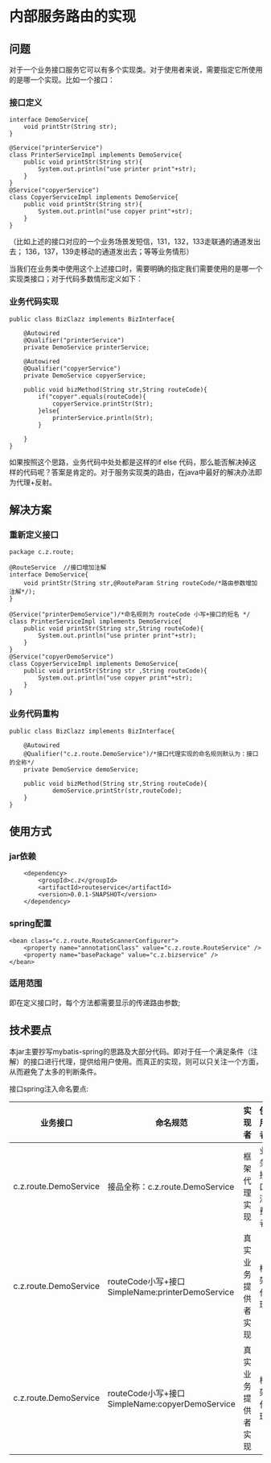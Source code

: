 # 内部服务路由的实现


##  问题
对于一个业务接口服务它可以有多个实现类。对于使用者来说，需要指定它所使用的是哪一个实现。比如一个接口：

### 接口定义

	interface DemoService{
		void printStr(String str);
	}
	
	@Service("printerService")
	class PrinterServiceImpl implements DemoService{
		public void printStr(String str){
			System.out.println("use printer print"+str);
		}
	}
	@Service("copyerService")
	class CopyerServiceImpl implements DemoService{
		public void printStr(String str){
			System.out.println("use copyer print"+str);
		}
	}
	
（比如上述的接口对应的一个业务场景发短信，131，132，133走联通的通道发出去； 136，137，139走移动的通道发出去；等等业务情形）

当我们在业务类中使用这个上述接口时，需要明确的指定我们需要使用的是哪一个实现类接口；对于代码多数情形定义如下：

### 业务代码实现

	public class BizClazz implements BizInterface{
	
		@Autowired
		@Qualifier("printerService")
		private DemoService printerService;
		
		@Autowired
		@Qualifier("copyerService")
		private DemoService copyerService;
		
		public void bizMethod(String str,String routeCode){
			if("copyer".equals(routeCode){
				copyerService.printStr(Str);
			}else{
				printerService.println(Str);
			}
		
		}
	}
	

如果按照这个思路，业务代码中处处都是这样的if else 代码，那么能否解决掉这样的代码呢？答案是肯定的。对于服务实现类的路由，在java中最好的解决办法即为代理+反射。

## 解决方案

### 重新定义接口

	package c.z.route;
	
	@RouteService  //接口增加注解
	interface DemoService{
		void printStr(String str,@RouteParam String routeCode/*路由参数增加注解*/);
	}
	
	@Service("printerDemoService")/*命名规则为 routeCode 小写+接口的短名 */
	class PrinterServiceImpl implements DemoService{
		public void printStr(String str,String routeCode){
			System.out.println("use printer print"+str);
		}
	}
	@Service("copyerDemoService")
	class CopyerServiceImpl implements DemoService{
		public void printStr(String str ,String routeCode){
			System.out.println("use copyer print"+str);
		}
	}
	
### 业务代码重构
	
	public class BizClazz implements BizInterface{
	
		@Autowired
		@Qualifier("c.z.route.DemoService")/*接口代理实现的命名规则默认为：接口的全称*/  
		private DemoService demoService;
		
		public void bizMethod(String str,String routeCode){
				demoService.printStr(str,routeCode);		
		}
	}

## 使用方式

### jar依赖
	
		<dependency>
			<groupId>c.z</groupId>
			<artifactId>routeservice</artifactId>
			<version>0.0.1-SNAPSHOT</version>
		</dependency>

	
### spring配置

	<bean class="c.z.route.RouteScannerConfigurer">
		<property name="annotationClass" value="c.z.route.RouteService" />
		<property name="basePackage" value="c.z.bizservice" />
	</bean>


### 适用范围
	
 即在定义接口时，每个方法都需要显示的传递路由参数;

## 技术要点

本jar主要抄写mybatis-spring的思路及大部分代码。即对于任一个满足条件（注解）的接口进行代理，提供给用户使用。而真正的实现，则可以只关注一个方面，从而避免了太多的判断条件。

接口spring注入命名要点:

|业务接口|命名规范|实现者|使用者|
|-------|-------|-----|-----|
|c.z.route.DemoService|接品全称：c.z.route.DemoService|框架代理实现|业务接口消费者|
|c.z.route.DemoService|routeCode小写+接口SimpleName:printerDemoService|真实业务提供者实现|框架代理|
|c.z.route.DemoService|routeCode小写+接口SimpleName:copyerDemoService|真实业务提供者实现|框架代理|


